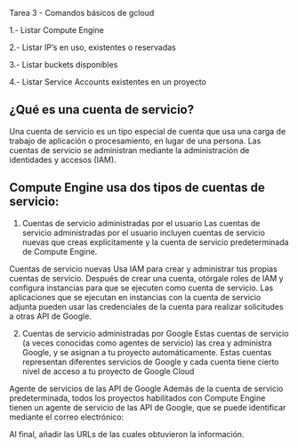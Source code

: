 
Tarea 3 - Comandos básicos de gcloud

1.- Listar Compute Engine

2.- Listar IP’s en uso, existentes o reservadas

3.- Listar buckets disponibles

4.- Listar Service Accounts existentes en un proyecto
## ¿Qué es una cuenta de servicio?
Una cuenta de servicio es un tipo especial de cuenta que usa una carga de trabajo de aplicación o procesamiento, en lugar de una persona. Las cuentas de servicio se administran mediante la administración de identidades y accesos (IAM).

## Compute Engine usa dos tipos de cuentas de servicio:
1. Cuentas de servicio administradas por el usuario
Las cuentas de servicio administradas por el usuario incluyen cuentas de servicio nuevas que creas explícitamente y la cuenta de servicio predeterminada de Compute Engine.

Cuentas de servicio nuevas
Usa IAM para crear y administrar tus propias cuentas de servicio. Después de crear una cuenta, otórgale roles de IAM y configura instancias para que se ejecuten como cuenta de servicio. Las aplicaciones que se ejecutan en instancias con la cuenta de servicio adjunta pueden usar las credenciales de la cuenta para realizar solicitudes a otras API de Google.

2. Cuentas de servicio administradas por Google
Estas cuentas de servicio (a veces conocidas como agentes de servicio) las crea y administra Google, y se asignan a tu proyecto automáticamente. Estas cuentas representan diferentes servicios de Google y cada cuenta tiene cierto nivel de acceso a tu proyecto de Google Cloud

Agente de servicios de las API de Google
Además de la cuenta de servicio predeterminada, todos los proyectos habilitados con Compute Engine tienen un agente de servicio de las API de Google, que se puede identificar mediante el correo electrónico:

Al final, añadir las URLs de las cuales obtuvieron la información.
